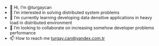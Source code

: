 - 👋 Hi, I’m @turgaycan
- 👀 I’m interested in solving distributed system problems
- 🌱 I’m currently learning developing data densitive applications in heavy load in distributed environment 
- 💞️ I’m looking to collaborate on increasing somehow developer problems  performance 
- 📫 How to reach me turgay.can@yandex.com.tr

<!---
turgaycan/turgaycan is a ✨ special ✨ repository because its `README.md` (this file) appears on your GitHub profile.
You can click the Preview link to take a look at your changes.
--->
